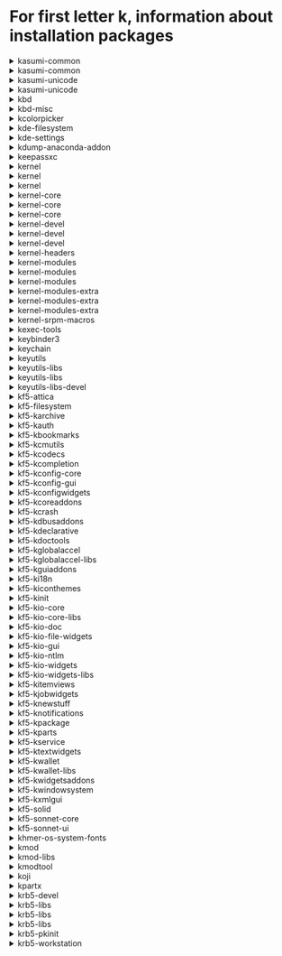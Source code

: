 # For first letter k, information about installation packages

<details>
<summary>kasumi-common</summary>

```
From repo    : anaconda
Short desc   : Anthy dictionary management common files between kasumi and kasumi-unicode
URL          : http://kasumi.sourceforge.jp/
License      : GPLv2+
Descript     : This package contains common files for kasumi and kasumi-unicode.
```

</details>

<details>
<summary>kasumi-common</summary>

```
From repo    : updates-testing
Short desc   : Anthy dictionary management common files between kasumi and kasumi-unicode
URL          : http://kasumi.sourceforge.jp/
License      : GPLv2+
Descript     : This package contains common files for kasumi and kasumi-unicode.
```

</details>

<details>
<summary>kasumi-unicode</summary>

```
From repo    : anaconda
Short desc   : An anthy-unicode dictionary management tool
URL          : http://kasumi.sourceforge.jp/
License      : GPLv2+
Descript     : Kasumi-unicode is a dictionary management tool for Anthy-unicode.
```

</details>

<details>
<summary>kasumi-unicode</summary>

```
From repo    : updates-testing
Short desc   : An anthy-unicode dictionary management tool
URL          : http://kasumi.sourceforge.jp/
License      : GPLv2+
Descript     : Kasumi-unicode is a dictionary management tool for Anthy-unicode.
```

</details>

<details>
<summary>kbd</summary>

```
From repo    : anaconda
Short desc   : Tools for configuring the console (keyboard, virtual terminals, etc.)
URL          : http://www.kbd-project.org/
License      : GPLv2+
Descript     : The kbd package contains tools for managing a Linux
             : system's console's behavior, including the keyboard, the screen
             : fonts, the virtual terminals and font files.
```

</details>

<details>
<summary>kbd-misc</summary>

```
From repo    : anaconda
Short desc   : Data for kbd package
URL          : http://www.kbd-project.org/
License      : GPLv2+
Descript     : The kbd-misc package contains data for kbd package - console fonts,
             : keymaps etc. Please note that kbd-misc is not helpful without kbd.
```

</details>

<details>
<summary>kcolorpicker</summary>

```
From repo    : fedora
Short desc   : QToolButton control with color popup menu
URL          : https://github.com/ksnip/kColorPicker
License      : LGPLv3+
Descript     : QToolButton with color popup menu which lets you select a color.
             : 
             : The popup features a color dialog button which can be used to add
             : custom colors to the popup menu.
```

</details>

<details>
<summary>kde-filesystem</summary>

```
From repo    : fedora
Short desc   : KDE filesystem layout
License      : Public Domain
Descript     : This package provides some directories that are required/used by KDE.
```

</details>

<details>
<summary>kde-settings</summary>

```
From repo    : fedora
Short desc   : Config files for kde
URL          : https://pagure.io/fedora-kde/kde-settings
License      : MIT
Descript     : Config files for kde.
```

</details>

<details>
<summary>kdump-anaconda-addon</summary>

```
From repo    : anaconda
Short desc   : Kdump configuration anaconda addon
URL          : https://github.com/daveyoung/kdump-anaconda-addon
License      : GPLv2
Descript     : Kdump anaconda addon
```

</details>

<details>
<summary>keepassxc</summary>

```
From repo    : fedora
Short desc   : Cross-platform password manager
URL          : http://www.keepassxc.org/
License      : Boost and BSD and CC0 and GPLv3 and LGPLv2 and LGPLv2+ and LGPLv3+ and Public Domain
Descript     : KeePassXC is a community fork of KeePassX
             : KeePassXC is an application for people with extremely high demands on secure
             : personal data management.
             : KeePassXC saves many different information e.g. user names, passwords, urls,
             : attachemts and comments in one single database. For a better management
             : user-defined titles and icons can be specified for each single entry.
             : Furthermore the entries are sorted in groups, which are customizable as well.
             : The integrated search function allows to search in a single group or the
             : complete database.
             : KeePassXC offers a little utility for secure password generation. The password
             : generator is very customizable, fast and easy to use. Especially someone who
             : generates passwords frequently will appreciate this feature.
             : The complete database is always encrypted either with AES (alias Rijndael) or
             : Twofish encryption algorithm using a 256 bit key. Therefore the saved
             : information can be considered as quite safe.
```

</details>

<details>
<summary>kernel</summary>

```
From repo    : updates-testing
Short desc   : The Linux kernel
URL          : https://www.kernel.org/
License      : GPLv2 and Redistributable, no modification permitted
Descript     : The kernel meta package
```

</details>

<details>
<summary>kernel</summary>

```
From repo    : updates-testing
Short desc   : The Linux kernel
URL          : https://www.kernel.org/
License      : GPLv2 and Redistributable, no modification permitted
Descript     : The kernel meta package
```

</details>

<details>
<summary>kernel</summary>

```
From repo    : updates
Short desc   : The Linux kernel
URL          : https://www.kernel.org/
License      : GPLv2 and Redistributable, no modification permitted
Descript     : The kernel meta package
```

</details>

<details>
<summary>kernel-core</summary>

```
From repo    : updates-testing
Short desc   : The Linux kernel
URL          : https://www.kernel.org/
License      : GPLv2 and Redistributable, no modification permitted
Descript     : The kernel package contains the Linux kernel (vmlinuz), the core of any
             : Linux operating system.  The kernel handles the basic functions
             : of the operating system: memory allocation, process allocation, device
             : input and output, etc.
```

</details>

<details>
<summary>kernel-core</summary>

```
From repo    : updates-testing
Short desc   : The Linux kernel
URL          : https://www.kernel.org/
License      : GPLv2 and Redistributable, no modification permitted
Descript     : The kernel package contains the Linux kernel (vmlinuz), the core of any
             : Linux operating system.  The kernel handles the basic functions
             : of the operating system: memory allocation, process allocation, device
             : input and output, etc.
```

</details>

<details>
<summary>kernel-core</summary>

```
From repo    : updates
Short desc   : The Linux kernel
URL          : https://www.kernel.org/
License      : GPLv2 and Redistributable, no modification permitted
Descript     : The kernel package contains the Linux kernel (vmlinuz), the core of any
             : Linux operating system.  The kernel handles the basic functions
             : of the operating system: memory allocation, process allocation, device
             : input and output, etc.
```

</details>

<details>
<summary>kernel-devel</summary>

```
From repo    : updates-testing
Short desc   : Development package for building kernel modules to match the kernel
URL          : https://www.kernel.org/
License      : GPLv2 and Redistributable, no modification permitted
Descript     : This package provides kernel headers and makefiles sufficient to build modules
             : against the kernel package.
```

</details>

<details>
<summary>kernel-devel</summary>

```
From repo    : updates-testing
Short desc   : Development package for building kernel modules to match the kernel
URL          : https://www.kernel.org/
License      : GPLv2 and Redistributable, no modification permitted
Descript     : This package provides kernel headers and makefiles sufficient to build modules
             : against the kernel package.
```

</details>

<details>
<summary>kernel-devel</summary>

```
From repo    : updates
Short desc   : Development package for building kernel modules to match the kernel
URL          : https://www.kernel.org/
License      : GPLv2 and Redistributable, no modification permitted
Descript     : This package provides kernel headers and makefiles sufficient to build modules
             : against the kernel package.
```

</details>

<details>
<summary>kernel-headers</summary>

```
From repo    : updates-testing
Short desc   : Header files for the Linux kernel for use by glibc
URL          : http://www.kernel.org/
License      : GPLv2
Descript     : Kernel-headers includes the C header files that specify the interface
             : between the Linux kernel and userspace libraries and programs.  The
             : header files define structures and constants that are needed for
             : building most standard programs and are also needed for rebuilding the
             : glibc package.
```

</details>

<details>
<summary>kernel-modules</summary>

```
From repo    : updates-testing
Short desc   : kernel modules to match the core kernel
URL          : https://www.kernel.org/
License      : GPLv2 and Redistributable, no modification permitted
Descript     : This package provides commonly used kernel modules for the core kernel package.
```

</details>

<details>
<summary>kernel-modules</summary>

```
From repo    : updates-testing
Short desc   : kernel modules to match the core kernel
URL          : https://www.kernel.org/
License      : GPLv2 and Redistributable, no modification permitted
Descript     : This package provides commonly used kernel modules for the core kernel package.
```

</details>

<details>
<summary>kernel-modules</summary>

```
From repo    : updates
Short desc   : kernel modules to match the core kernel
URL          : https://www.kernel.org/
License      : GPLv2 and Redistributable, no modification permitted
Descript     : This package provides commonly used kernel modules for the core kernel package.
```

</details>

<details>
<summary>kernel-modules-extra</summary>

```
From repo    : updates-testing
Short desc   : Extra kernel modules to match the kernel
URL          : https://www.kernel.org/
License      : GPLv2 and Redistributable, no modification permitted
Descript     : This package provides less commonly used kernel modules for the kernel package.
```

</details>

<details>
<summary>kernel-modules-extra</summary>

```
From repo    : updates-testing
Short desc   : Extra kernel modules to match the kernel
URL          : https://www.kernel.org/
License      : GPLv2 and Redistributable, no modification permitted
Descript     : This package provides less commonly used kernel modules for the kernel package.
```

</details>

<details>
<summary>kernel-modules-extra</summary>

```
From repo    : updates
Short desc   : Extra kernel modules to match the kernel
URL          : https://www.kernel.org/
License      : GPLv2 and Redistributable, no modification permitted
Descript     : This package provides less commonly used kernel modules for the kernel package.
```

</details>

<details>
<summary>kernel-srpm-macros</summary>

```
From repo    : fedora
Short desc   : RPM macros that list arches the full kernel is built on
URL          : https://src.fedoraproject.org/rpms/kernel-srpm-macros
License      : MIT
Descript     : This packages contains the rpm macro that list what arches
             : the full kernel is built on.
             : The variable to use is kernel_arches.
```

</details>

<details>
<summary>kexec-tools</summary>

```
From repo    : anaconda
Short desc   : The kexec/kdump userspace component
License      : GPLv2
Descript     : kexec-tools provides /sbin/kexec binary that facilitates a new
             : kernel to boot using the kernel's kexec feature either on a
             : normal or a panic reboot. This package contains the /sbin/kexec
             : binary and ancillary utilities that together form the userspace
             : component of the kernel's kexec feature.
```

</details>

<details>
<summary>keybinder3</summary>

```
From repo    : anaconda
Short desc   : A library for registering global keyboard shortcuts
URL          : https://github.com/kupferlauncher/keybinder
License      : MIT
Descript     : Keybinder is a library for registering global keyboard shortcuts.
             : Keybinder works with GTK-based applications using the X Window System.
             : 
             : The library contains:
             : - A C library, libkeybinder
             : - Gobject-Introspection bindings
```

</details>

<details>
<summary>keychain</summary>

```
From repo    : fedora
Short desc   : Agent manager for OpenSSH, ssh.com, Sun SSH, and GnuPG
URL          : https://www.funtoo.org/Keychain
License      : GPLv2
Descript     : Keychain is a manager for OpenSSH, ssh.com, Sun SSH and GnuPG agents.
             : It acts as a front-end to the agents, allowing you to easily have one
             : long-running agent process per system, rather than per login session.
             : This dramatically reduces the number of times you need to enter your
             : passphrase from once per new login session to once every time your
             : local machine is rebooted.
```

</details>

<details>
<summary>keyutils</summary>

```
From repo    : anaconda
Short desc   : Linux Key Management Utilities
URL          : http://people.redhat.com/~dhowells/keyutils/
License      : GPLv2+ and LGPLv2+
Descript     : Utilities to control the kernel key management facility and to provide
             : a mechanism by which the kernel call back to user space to get a key
             : instantiated.
```

</details>

<details>
<summary>keyutils-libs</summary>

```
From repo    : fedora
Short desc   : Key utilities library
URL          : http://people.redhat.com/~dhowells/keyutils/
License      : GPLv2+ and LGPLv2+
Descript     : This package provides a wrapper library for the key management facility system
             : calls.
```

</details>

<details>
<summary>keyutils-libs</summary>

```
From repo    : anaconda
Short desc   : Key utilities library
URL          : http://people.redhat.com/~dhowells/keyutils/
License      : GPLv2+ and LGPLv2+
Descript     : This package provides a wrapper library for the key management facility system
             : calls.
```

</details>

<details>
<summary>keyutils-libs-devel</summary>

```
From repo    : fedora
Short desc   : Development package for building Linux key management utilities
URL          : http://people.redhat.com/~dhowells/keyutils/
License      : GPLv2+ and LGPLv2+
Descript     : This package provides headers and libraries for building key utilities.
```

</details>

<details>
<summary>kf5-attica</summary>

```
From repo    : updates-testing
Short desc   : KDE Frameworks Tier 1 Addon with Open Collaboration Services API
URL          : https://invent.kde.org/frameworks/attica
License      : LGPLv2+
Descript     : Attica is a Qt library that implements the Open Collaboration Services
             : API version 1.4.
```

</details>

<details>
<summary>kf5-filesystem</summary>

```
From repo    : updates-testing
Short desc   : Filesystem for KDE Frameworks 5
URL          : http://www.kde.org
License      : BSD
Descript     : Filesystem for KDE Frameworks 5.
```

</details>

<details>
<summary>kf5-karchive</summary>

```
From repo    : updates-testing
Short desc   : KDE Frameworks 5 Tier 1 addon with archive functions
URL          : https://invent.kde.org/frameworks/karchive
License      : LGPLv2+ and BSD
Descript     : KDE Frameworks 5 Tier 1 addon with archive functions.
```

</details>

<details>
<summary>kf5-kauth</summary>

```
From repo    : updates-testing
Short desc   : KDE Frameworks 5 Tier 2 integration module to perform actions as privileged user
URL          : https://invent.kde.org/frameworks/kauth
License      : LGPLv2+
Descript     : KAuth is a framework to let applications perform actions as a privileged user.
```

</details>

<details>
<summary>kf5-kbookmarks</summary>

```
From repo    : updates-testing
Short desc   : KDE Frameworks 5 Tier 3 addon for bookmarks manipulation
URL          : https://invent.kde.org/frameworks/kbookmarks
License      : LGPLv2+
Descript     : KBookmarks lets you access and manipulate bookmarks stored using the
             : XBEL format.
```

</details>

<details>
<summary>kf5-kcmutils</summary>

```
From repo    : updates-testing
Short desc   : KDE Frameworks 5 Tier 3 addon with extra API to write KConfigModules
URL          : https://invent.kde.org/frameworks/kcmutils
License      : LGPLv2+
Descript     : KCMUtils provides various classes to work with KCModules. KCModules can be
             : created with the KConfigWidgets framework.
```

</details>

<details>
<summary>kf5-kcodecs</summary>

```
From repo    : updates-testing
Short desc   : KDE Frameworks 5 Tier 1 addon with string manipulation methods
URL          : https://invent.kde.org/frameworks/kcodecs
License      : GPLv2+ and LGPLv2+ and BSD
Descript     : KDE Frameworks 5 Tier 1 addon with string manipulation methods.
```

</details>

<details>
<summary>kf5-kcompletion</summary>

```
From repo    : updates-testing
Short desc   : KDE Frameworks 5 Tier 2 addon with auto completion widgets and classes
URL          : https://invent.kde.org/frameworks/kcompletion
License      : LGPLv2+
Descript     : KCompletion provides widgets with advanced completion support as well as a
             : lower-level completion class which can be used with your own widgets.
```

</details>

<details>
<summary>kf5-kconfig-core</summary>

```
From repo    : updates-testing
Short desc   : Non-GUI part of KConfig framework
URL          : https://invent.kde.org/frameworks/kconfig
License      : GPLv2+ and LGPLv2+ and MIT
Descript     : KConfigCore provides access to the configuration files themselves. It features
             : centralized definition and lock-down (kiosk) support.
```

</details>

<details>
<summary>kf5-kconfig-gui</summary>

```
From repo    : updates-testing
Short desc   : GUI part of KConfig framework
URL          : https://invent.kde.org/frameworks/kconfig
License      : GPLv2+ and LGPLv2+ and MIT
Descript     : KConfigGui provides a way to hook widgets to the configuration so that they are
             : automatically initialized from the configuration and automatically propagate
             : their changes to their respective configuration files.
```

</details>

<details>
<summary>kf5-kconfigwidgets</summary>

```
From repo    : updates-testing
Short desc   : KDE Frameworks 5 Tier 3 addon for creating configuration dialogs
URL          : https://invent.kde.org/frameworks/kconfigwidgets
License      : GPLv2+ and LGPLv2+ and MIT
Descript     : KConfigWidgets provides easy-to-use classes to create configuration dialogs, as
             : well as a set of widgets which uses KConfig to store their settings.
```

</details>

<details>
<summary>kf5-kcoreaddons</summary>

```
From repo    : updates-testing
Short desc   : KDE Frameworks 5 Tier 1 addon with various classes on top of QtCore
URL          : https://invent.kde.org/frameworks/kcoreaddons
License      : LGPLv2+
Descript     : KCoreAddons provides classes built on top of QtCore to perform various tasks
             : such as manipulating mime types, autosaving files, creating backup files,
             : generating random sequences, performing text manipulations such as macro
             : replacement, accessing user information and many more.
```

</details>

<details>
<summary>kf5-kcrash</summary>

```
From repo    : updates-testing
Short desc   : KDE Frameworks 5 Tier 2 addon for handling application crashes
URL          : https://invent.kde.org/frameworks/kcrash
License      : LGPLv2+
Descript     : KCrash provides support for intercepting and handling application crashes.
```

</details>

<details>
<summary>kf5-kdbusaddons</summary>

```
From repo    : updates-testing
Short desc   : KDE Frameworks 5 Tier 1 addon with various classes on top of QtDBus
URL          : https://invent.kde.org/frameworks/kdbusaddons
License      : LGPLv2+
Descript     : KDBusAddons provides convenience classes on top of QtDBus, as well as an API to
             : create KDED modules.
```

</details>

<details>
<summary>kf5-kdeclarative</summary>

```
From repo    : updates-testing
Short desc   : KDE Frameworks 5 Tier 3 addon for Qt declarative
URL          : https://invent.kde.org/frameworks/kdeclarative
License      : LGPLv2+
Descript     : KDE Frameworks 5 Tier 3 addon for Qt declarative
```

</details>

<details>
<summary>kf5-kdoctools</summary>

```
From repo    : updates-testing
Short desc   : KDE Frameworks 5 Tier 2 addon for generating documentation
URL          : https://invent.kde.org/frameworks/kdoctools
License      : GPLv2+ and MIT
Descript     : Provides tools to generate documentation in various format from DocBook files.
```

</details>

<details>
<summary>kf5-kglobalaccel</summary>

```
From repo    : updates-testing
Short desc   : KDE Frameworks 5 Tier 3 integration module for global shortcuts
URL          : https://invent.kde.org/frameworks/kglobalaccel
License      : LGPLv2+
Descript     : KDE Frameworks 5 Tier 3 integration module for global shortcuts.
```

</details>

<details>
<summary>kf5-kglobalaccel-libs</summary>

```
From repo    : updates-testing
Short desc   : Runtime libraries for kf5-kglobalaccel
URL          : https://invent.kde.org/frameworks/kglobalaccel
License      : LGPLv2+
Descript     : Runtime libraries for kf5-kglobalaccel.
```

</details>

<details>
<summary>kf5-kguiaddons</summary>

```
From repo    : updates-testing
Short desc   : KDE Frameworks 5 Tier 1 addon with various classes on top of QtGui
URL          : https://invent.kde.org/frameworks/kguiaddons
License      : GPLv2+ and LGPLv2+
Descript     : KDBusAddons provides convenience classes on top of QtGui.
```

</details>

<details>
<summary>kf5-ki18n</summary>

```
From repo    : updates-testing
Short desc   : KDE Frameworks 5 Tier 1 addon for localization
URL          : https://invent.kde.org/frameworks/ki18n
License      : LGPLv2+
Descript     : KDE Frameworks 5 Tier 1 addon for localization.
```

</details>

<details>
<summary>kf5-kiconthemes</summary>

```
From repo    : updates-testing
Short desc   : KDE Frameworks 5 Tier 3 integration module with icon themes
URL          : https://api.kde.org/frameworks/kiconthemes/
License      : LGPLv2+ and GPLv2+
Descript     : KDE Frameworks 5 Tier 3 integration module with icon themes
```

</details>

<details>
<summary>kf5-kinit</summary>

```
From repo    : updates-testing
Short desc   : KDE Frameworks 5 tier 3 solution for process launching
URL          : https://invent.kde.org/frameworks/kinit
License      : LGPLv2+ and BSD
Descript     : kdeinit is a process launcher somewhat similar to the famous init used for
             : booting UNIX.
             : 
             : It launches processes by forking and then loading a dynamic library which should
             : contain a 'kdemain(...)' function.
```

</details>

<details>
<summary>kf5-kio-core</summary>

```
From repo    : updates-testing
Short desc   : Core components of the KIO Framework
URL          : https://invent.kde.org/frameworks/kio
License      : GPLv2+ and MIT and BSD
Descript     : KIOCore library provides core non-GUI components for working with KIO.
```

</details>

<details>
<summary>kf5-kio-core-libs</summary>

```
From repo    : updates-testing
Short desc   : Runtime libraries for KIO Core
URL          : https://invent.kde.org/frameworks/kio
License      : GPLv2+ and MIT and BSD
Descript     : Runtime libraries for KIO Core.
```

</details>

<details>
<summary>kf5-kio-doc</summary>

```
From repo    : updates-testing
Short desc   : Documentation files for kf5-kio
URL          : https://invent.kde.org/frameworks/kio
License      : GPLv2+ and MIT and BSD
Descript     : Documentation for kf5-kio.
```

</details>

<details>
<summary>kf5-kio-file-widgets</summary>

```
From repo    : updates-testing
Short desc   : Widgets for file-handling for KIO Framework
URL          : https://invent.kde.org/frameworks/kio
License      : GPLv2+ and MIT and BSD
Descript     : The KIOFileWidgets library provides the file selection dialog and
             : its components.
```

</details>

<details>
<summary>kf5-kio-gui</summary>

```
From repo    : updates-testing
Short desc   : Gui components for the KIO Framework
URL          : https://invent.kde.org/frameworks/kio
License      : GPLv2+ and MIT and BSD
Descript     : Gui components for the KIO Framework.
```

</details>

<details>
<summary>kf5-kio-ntlm</summary>

```
From repo    : updates-testing
Short desc   : NTLM support for KIO Framework
URL          : https://invent.kde.org/frameworks/kio
License      : GPLv2+ and MIT and BSD
Descript     : KIONTLM provides support for NTLM authentication mechanism in KIO
```

</details>

<details>
<summary>kf5-kio-widgets</summary>

```
From repo    : updates-testing
Short desc   : Widgets for KIO Framework
URL          : https://invent.kde.org/frameworks/kio
License      : GPLv2+ and MIT and BSD
Descript     : KIOWidgets contains classes that provide generic job control, progress
             : reporting, etc.
```

</details>

<details>
<summary>kf5-kio-widgets-libs</summary>

```
From repo    : updates-testing
Short desc   : Runtime libraries for KIO Widgets library
URL          : https://invent.kde.org/frameworks/kio
License      : GPLv2+ and MIT and BSD
Descript     : Runtime libraries for KIO Widgets library.
```

</details>

<details>
<summary>kf5-kitemviews</summary>

```
From repo    : updates-testing
Short desc   : KDE Frameworks 5 Tier 1 addon with item views
URL          : https://invent.kde.org/frameworks/kitemviews
License      : GPLv2+ and LGPLv2+
Descript     : KDE Frameworks 5 Tier 1 addon with item views.
```

</details>

<details>
<summary>kf5-kjobwidgets</summary>

```
From repo    : updates-testing
Short desc   : KDE Frameworks 5 Tier 2 addon for KJobs
URL          : https://invent.kde.org/frameworks/kjobwidgets
License      : LGPLv2+
Descript     : KDE Frameworks 5 Tier 2 addon for KJobs
```

</details>

<details>
<summary>kf5-knewstuff</summary>

```
From repo    : updates-testing
Short desc   : KDE Frameworks 5 Tier 3 module for downloading application assets
URL          : https://invent.kde.org/frameworks/knewstuff
License      : LGPLv2+
Descript     : KDE Frameworks 5 Tier 3 module for downloading and sharing additional
             : application data like plugins, themes, motives, etc.
```

</details>

<details>
<summary>kf5-knotifications</summary>

```
From repo    : updates-testing
Short desc   : KDE Frameworks 5 Tier 2 solution with abstraction for system notifications
URL          : https://invent.kde.org/frameworks/knotifications
License      : LGPLv2+
Descript     : KDE Frameworks 5 Tier 3 solution with abstraction for system
             : notifications.
```

</details>

<details>
<summary>kf5-kpackage</summary>

```
From repo    : updates-testing
Short desc   : KDE Frameworks 5 Tier 2 library to load and install packages as plugins
URL          : https://invent.kde.org/frameworks/kpackage
License      : LGPLv2+
Descript     : KDE Frameworks 5 Tier 2 library to load and install non-binary packages as
             : if they were plugins.
```

</details>

<details>
<summary>kf5-kparts</summary>

```
From repo    : updates-testing
Short desc   : KDE Frameworks 5 Tier 3 solution for KParts
URL          : https://invent.kde.org/frameworks/kparts
License      : GPLv2+
Descript     : KDE Frameworks 5 Tier 3 solution for KParts
```

</details>

<details>
<summary>kf5-kservice</summary>

```
From repo    : updates-testing
Short desc   : KDE Frameworks 5 Tier 3 solution for advanced plugin and service introspection
URL          : https://invent.kde.org/frameworks/kservice
License      : LGPLv2
Descript     : KDE Frameworks 5 Tier 3 solution for advanced plugin and service
             : introspection.
```

</details>

<details>
<summary>kf5-ktextwidgets</summary>

```
From repo    : updates-testing
Short desc   : KDE Frameworks 5 Tier 3 addon with advanced text editing widgets
URL          : https://invent.kde.org/frameworks/ktextwidgets
License      : LGPLv2+
Descript     : KDE Frameworks 5 Tier 3 addon with advanced text edting widgets.
```

</details>

<details>
<summary>kf5-kwallet</summary>

```
From repo    : updates-testing
Short desc   : KDE Frameworks 5 Tier 3 solution for password management
URL          : https://invent.kde.org/frameworks/kwallet
License      : LGPLv2+
Descript     : KWallet is a secure and unified container for user passwords.
```

</details>

<details>
<summary>kf5-kwallet-libs</summary>

```
From repo    : updates-testing
Short desc   : KWallet framework libraries
URL          : https://invent.kde.org/frameworks/kwallet
License      : LGPLv2+
Descript     : Provides API to access KWallet data from applications.
```

</details>

<details>
<summary>kf5-kwidgetsaddons</summary>

```
From repo    : updates-testing
Short desc   : KDE Frameworks 5 Tier 1 addon with various classes on top of QtWidgets
URL          : https://invent.kde.org/frameworks/kwidgetsaddons
License      : GPLv2+ and LGPLv2+
Descript     : KDE Frameworks 5 Tier 1 addon with various classes on top of QtWidgets.
```

</details>

<details>
<summary>kf5-kwindowsystem</summary>

```
From repo    : updates-testing
Short desc   : KDE Frameworks 5 Tier 1 integration module with classes for windows management
URL          : https://invent.kde.org/frameworks/kwindowsystem
License      : LGPLv2+ and MIT
Descript     : KDE Frameworks Tier 1 integration module that provides classes for managing and
             : working with windows.
```

</details>

<details>
<summary>kf5-kxmlgui</summary>

```
From repo    : updates-testing
Short desc   : KDE Frameworks 5 Tier 3 solution for user-configurable main windows
URL          : https://invent.kde.org/frameworks/kxmlgui
License      : GPLv2+ and LGPLv2+
Descript     : KDE Frameworks 5 Tier 3 solution for user-configurable main windows.
```

</details>

<details>
<summary>kf5-solid</summary>

```
From repo    : updates-testing
Short desc   : KDE Frameworks 5 Tier 1 integration module that provides hardware information
URL          : https://solid.kde.org/
License      : LGPLv2+
Descript     : Solid provides the following features for application developers:
             :  - Hardware Discovery
             :  - Power Management
             :  - Network Management
```

</details>

<details>
<summary>kf5-sonnet-core</summary>

```
From repo    : updates-testing
Short desc   : Non-gui part of the Sonnet framework
URL          : https://invent.kde.org/frameworks/sonnet
License      : LGPLv2+
Descript     : Non-gui part of the Sonnet framework provides low-level spell checking tools
```

</details>

<details>
<summary>kf5-sonnet-ui</summary>

```
From repo    : updates-testing
Short desc   : GUI part of the Sonnet framework
URL          : https://invent.kde.org/frameworks/sonnet
License      : LGPLv2+
Descript     : GUI part of the Sonnet framework provides widgets with spell checking support.
```

</details>

<details>
<summary>khmer-os-system-fonts</summary>

```
From repo    : anaconda
Short desc   : System font
URL          : http://www.khmeros.info/en/fonts
License      : LGPLv2+
Descript     : 
             : The Khmer OS fonts include Khmer and Latin alphabets, and they have equivalent
             : sizes for Khmer and English alphabets, so that when texts mix both it is not
             : necessary to have different point sizes for the text in each language.
             : 
             : They were created by Danh Hong of the Cambodian Open Institute.
             : 
             : This package provides System font family.
```

</details>

<details>
<summary>kmod</summary>

```
From repo    : anaconda
Short desc   : Linux kernel module management utilities
URL          : http://git.kernel.org/?p=utils/kernel/kmod/kmod.git;a=summary
License      : GPLv2+
Descript     : The kmod package provides various programs needed for automatic
             : loading and unloading of modules under 2.6, 3.x, and later kernels, as well
             : as other module management programs. Device drivers and filesystems are two
             : examples of loaded and unloaded modules.
```

</details>

<details>
<summary>kmod-libs</summary>

```
From repo    : anaconda
Short desc   : Libraries to handle kernel module loading and unloading
URL          : http://git.kernel.org/?p=utils/kernel/kmod/kmod.git;a=summary
License      : LGPLv2+
Descript     : The kmod-libs package provides runtime libraries for any application that
             : wishes to load or unload Linux kernel modules from the running system.
```

</details>

<details>
<summary>kmodtool</summary>

```
From repo    : fedora
Short desc   : Tool for building kmod packages
URL          : http://rpmfusion.org/Packaging/KernelModules/Kmods2
License      : MIT
Descript     : This package contains tools and list of recent kernels that get used when
             : building kmod-packages.
```

</details>

<details>
<summary>koji</summary>

```
From repo    : updates
Short desc   : Build system tools
URL          : https://pagure.io/koji/
License      : LGPLv2 and GPLv2+
Descript     : Koji is a system for building and tracking RPMS.  The base package
             : contains shared libraries and the command-line interface.
```

</details>

<details>
<summary>kpartx</summary>

```
From repo    : anaconda
Short desc   : Partition device manager for device-mapper devices
URL          : http://christophe.varoqui.free.fr/
License      : GPLv2
Descript     : kpartx manages partition creation and removal for device-mapper devices.
```

</details>

<details>
<summary>krb5-devel</summary>

```
From repo    : updates-testing
Short desc   : Development files needed to compile Kerberos 5 programs
URL          : https://web.mit.edu/kerberos/www/
License      : MIT
Descript     : Kerberos is a network authentication system. The krb5-devel package
             : contains the header files and libraries needed for compiling Kerberos
             : 5 programs. If you want to develop Kerberos-aware programs, you need
             : to install this package.
```

</details>

<details>
<summary>krb5-libs</summary>

```
From repo    : anaconda
Short desc   : The non-admin shared libraries used by Kerberos 5
URL          : https://web.mit.edu/kerberos/www/
License      : MIT
Descript     : Kerberos is a network authentication system. The krb5-libs package
             : contains the shared libraries needed by Kerberos 5. If you are using
             : Kerberos, you need to install this package.
```

</details>

<details>
<summary>krb5-libs</summary>

```
From repo    : fedora
Short desc   : The non-admin shared libraries used by Kerberos 5
URL          : https://web.mit.edu/kerberos/www/
License      : MIT
Descript     : Kerberos is a network authentication system. The krb5-libs package
             : contains the shared libraries needed by Kerberos 5. If you are using
             : Kerberos, you need to install this package.
```

</details>

<details>
<summary>krb5-libs</summary>

```
From repo    : updates-testing
Short desc   : The non-admin shared libraries used by Kerberos 5
URL          : https://web.mit.edu/kerberos/www/
License      : MIT
Descript     : Kerberos is a network authentication system. The krb5-libs package
             : contains the shared libraries needed by Kerberos 5. If you are using
             : Kerberos, you need to install this package.
```

</details>

<details>
<summary>krb5-pkinit</summary>

```
From repo    : fedora
Short desc   : The PKINIT module for Kerberos 5
URL          : https://web.mit.edu/kerberos/www/
License      : MIT
Descript     : Kerberos is a network authentication system. The krb5-pkinit
             : package contains the PKINIT plugin, which allows clients
             : to obtain initial credentials from a KDC using a private key and a
             : certificate.
```

</details>

<details>
<summary>krb5-workstation</summary>

```
From repo    : fedora
Short desc   : Kerberos 5 programs for use on workstations
URL          : https://web.mit.edu/kerberos/www/
License      : MIT
Descript     : Kerberos is a network authentication system. The krb5-workstation
             : package contains the basic Kerberos programs (kinit, klist, kdestroy,
             : kpasswd). If your network uses Kerberos, this package should be
             : installed on every workstation.
```

</details>

